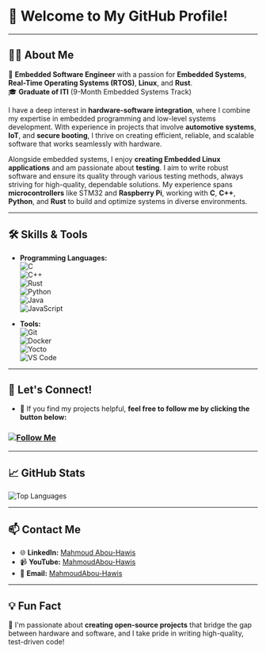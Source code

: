 # 👋 Welcome to My GitHub Profile!


---

## 👨‍💻 About Me

🔧 **Embedded Software Engineer** with a passion for **Embedded Systems**, **Real-Time Operating Systems (RTOS)**, **Linux**, and **Rust**.  
🎓 **Graduate of ITI** (9-Month Embedded Systems Track)  

I have a deep interest in **hardware-software integration**, where I combine my expertise in embedded programming and low-level systems development. 
With experience in projects that involve **automotive systems**, **IoT**, and **secure booting**, I thrive on creating efficient, reliable, and 
scalable software that works seamlessly with hardware.

Alongside embedded systems, I enjoy **creating Embedded Linux applications** and am passionate about **testing**. I aim to write robust software 
and ensure its quality through various testing methods, always striving for high-quality, dependable solutions. My experience spans **microcontrollers**
like STM32 and **Raspberry Pi**, working with **C**, **C++**, **Python**, and **Rust** to build and optimize systems in diverse environments.

---

## 🛠️ Skills & Tools

- **Programming Languages:**  
  ![C](https://img.shields.io/badge/-C-00599C?style=flat&logo=c&logoColor=white)  
  ![C++](https://img.shields.io/badge/-C++-00599C?style=flat&logo=cplusplus&logoColor=white)  
  ![Rust](https://img.shields.io/badge/-Rust-000000?style=flat&logo=rust&logoColor=white)  
  ![Python](https://img.shields.io/badge/-Python-3776AB?style=flat&logo=python&logoColor=white)  
  ![Java](https://img.shields.io/badge/-Java-007396?style=flat&logo=java&logoColor=white)  
  ![JavaScript](https://img.shields.io/badge/-JavaScript-F7DF1E?style=flat&logo=javascript&logoColor=black)

- **Tools:**  
  ![Git](https://img.shields.io/badge/-Git-F05032?style=flat&logo=git&logoColor=white)  
  ![Docker](https://img.shields.io/badge/-Docker-2496ED?style=flat&logo=docker&logoColor=white)  
  ![Yocto](https://img.shields.io/badge/-Yocto-081929?style=flat&logo=yocto-project&logoColor=white)  
  ![VS Code](https://img.shields.io/badge/-VS%20Code-007ACC?style=flat&logo=visual-studio-code&logoColor=white)

---

## 🤝 Let's Connect!

- 👀 If you find my projects helpful, **feel free to follow me by clicking the button below:**

### [![Follow Me](https://img.shields.io/badge/Follow%20Me-Follow-blue?style=for-the-badge&logo=github)](https://github.com/MahmoudAbou-Hawis)


---

## 📈 GitHub Stats

![Top Languages](https://github-readme-stats.vercel.app/api/top-langs/?username=MahmoudAbou-Hawis&layout=compact&theme=radical)

---


## 📫 Contact Me

- 🌐 **LinkedIn:** [Mahmoud Abou-Hawis](https://www.linkedin.com/in/your-link)  
- 📹 **YouTube:** [MahmoudAbou-Hawis](https://www.youtube.com/@MahmoudAbou-Hawis)  
- 📧 **Email:** [MahmoudAbou-Hawis](mailto:mahmoud.abohawis10@gmail.com)

---

## 💡 Fun Fact

🎯 I'm passionate about **creating open-source projects** that bridge the gap between hardware and software, and I take pride in writing high-quality, test-driven code!
